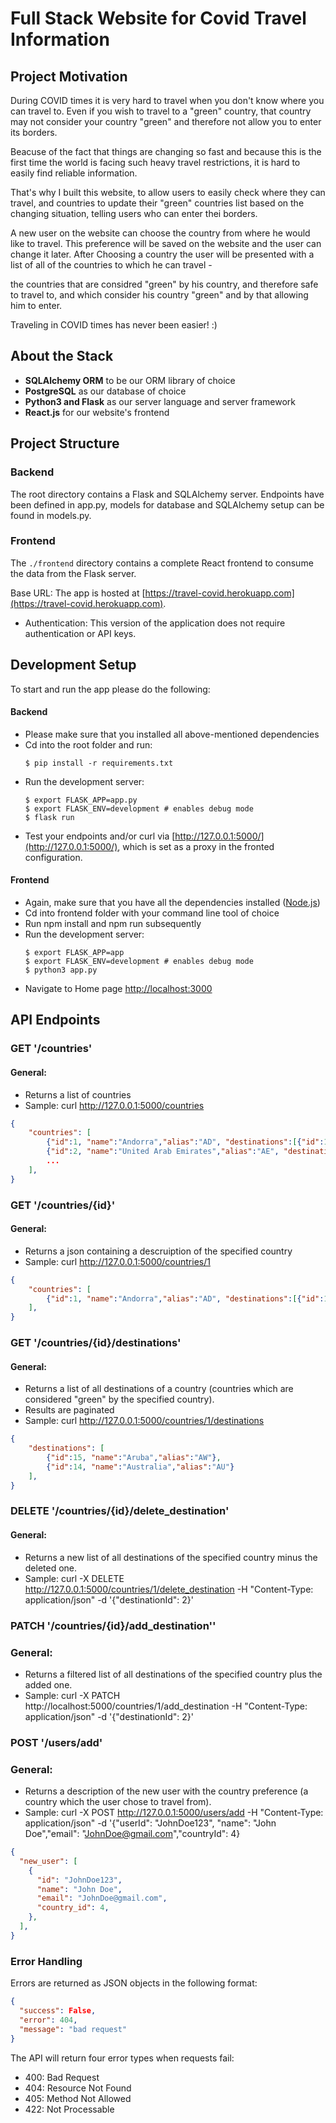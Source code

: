 # Full Stack Website for Covid Travel Information 

## Project Motivation

During COVID times it is very hard to travel when you don't know where you can travel to. Even if you wish to travel to a "green" country, that country may not consider your country "green" and therefore not allow you to enter its borders. 

Beacuse of the fact that things are changing so fast and because this is the first time the world is facing such heavy travel restrictions, it is hard to easily find reliable information.

That's why I built this website, to allow users to easily check where they can travel, and countries to update their "green" countries list based on the changing situation, telling users who can enter thei borders.

A new user on the website can choose the country from where he would like to travel. This preference will be saved on the website and the user can change it later. After Choosing a country the user will be presented with a list of all of the countries to which he can travel - 

the countries that are considred "green" by his country, and therefore safe to travel to, and which consider his country "green" and by that allowing him to enter.

Traveling in COVID times has never been easier! :)


## About the Stack

* **SQLAlchemy ORM** to be our ORM library of choice
* **PostgreSQL** as our database of choice
* **Python3 and Flask** as our server language and server framework
* **React.js** for our website's frontend


## Project Structure

### Backend

The root directory contains a Flask and SQLAlchemy server. Endpoints have been defined in app.py, models for database and SQLAlchemy setup can be found in models.py. 

### Frontend
The `./frontend` directory contains a complete React frontend to consume the data from the Flask server.

Base URL: The app is hosted at [https://travel-covid.herokuapp.com](https://travel-covid.herokuapp.com).
* Authentication: This version of the application does not require authentication or API keys.

## Development Setup
To start and run the app please do the following:


#### Backend

- Please make sure that you installed all above-mentioned dependencies
- Cd into the root folder and run:
  ```
  $ pip install -r requirements.txt
  ```
- Run the development server:
  ```
  $ export FLASK_APP=app.py
  $ export FLASK_ENV=development # enables debug mode
  $ flask run
  ```
- Test your endpoints and/or curl via [http://127.0.0.1:5000/](http://127.0.0.1:5000/), which is set as a proxy in the fronted configuration.


#### Frontend

- Again, make sure that you have all the dependencies installed ([Node.js](https://nodejs.org/en/download/))
- Cd into frontend folder with your command line tool of choice
- Run npm install and npm run subsequently
- Run the development server:
  ```
  $ export FLASK_APP=app
  $ export FLASK_ENV=development # enables debug mode
  $ python3 app.py
  ```
- Navigate to Home page [http://localhost:3000](http://localhost:3000)


## API Endpoints

### GET '/countries'
#### General:
- Returns a list of countries
- Sample: curl http://127.0.0.1:5000/countries

```json
{
    "countries": [
        {"id":1, "name":"Andorra","alias":"AD", "destinations":[{"id":15, "name":"Aruba","alias":"AW"}, {"id":14, "name":"Australia","alias":"AU"}]},
        {"id":2, "name":"United Arab Emirates","alias":"AE", "destinations":[]},
        ...
    ],
}
```

### GET '/countries/{id}'
#### General:
- Returns a json containing a descruiption of the specified country
- Sample: curl http://127.0.0.1:5000/countries/1

```json
{
    "countries": [
        {"id":1, "name":"Andorra","alias":"AD", "destinations":[{"id":15, "name":"Aruba","alias":"AW"}, {"id":14, "name":"Australia","alias":"AU"}]},
    ],
}
```

### GET '/countries/{id}/destinations'
#### General:
- Returns a list of all destinations of a country (countries which are considered "green" by the specified country).
- Results are paginated
- Sample: curl http://127.0.0.1:5000/countries/1/destinations
```json
{
    "destinations": [
        {"id":15, "name":"Aruba","alias":"AW"},
        {"id":14, "name":"Australia","alias":"AU"}
    ],
}
```
### DELETE '/countries/{id}/delete_destination'
#### General:
- Returns a new list of all destinations of the specified country minus the deleted one.
- Sample: curl -X DELETE http://127.0.0.1:5000/countries/1/delete_destination -H "Content-Type: application/json" -d '{"destinationId": 2}'

### PATCH '/countries/{id}/add_destination''
### General:
- Returns a filtered list of all destinations of the specified country plus the added one.
- Sample: curl -X PATCH http://localhost:5000/countries/1/add_destination -H "Content-Type: application/json" -d '{"destinationId": 2}'

### POST '/users/add'
### General:
- Returns a description of the new user with the country preference (a country which the user chose to travel from).
- Sample: curl -X POST http://127.0.0.1:5000/users/add -H "Content-Type: application/json" -d '{"userId": "JohnDoe123", "name": "John Doe","email":     "JohnDoe@gmail.com","countryId": 4}
```json
{
  "new_user": [
    {
      "id": "JohnDoe123",
      "name": "John Doe",
      "email": "JohnDoe@gmail.com",
      "country_id": 4,
    },
  ],
}
```


### Error Handling
Errors are returned as JSON objects in the following format:

```json
{
  "success": False,
  "error": 404,
  "message": "bad request"
}
```

The API will return four error types when requests fail:

* 400: Bad Request
* 404: Resource Not Found
* 405: Method Not Allowed
* 422: Not Processable


